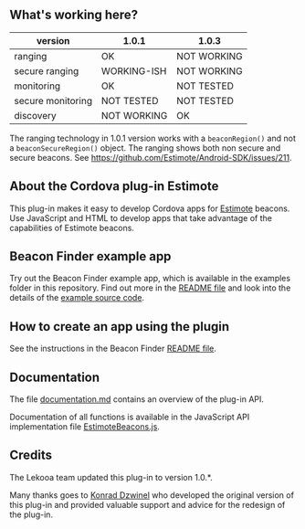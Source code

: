 ## What's working here?

version | 1.0.1 | 1.0.3
-- | - | -
ranging | OK | NOT WORKING
secure ranging | WORKING-ISH | NOT WORKING
monitoring | OK | NOT TESTED
secure monitoring | NOT TESTED | NOT TESTED
discovery | NOT WORKING | OK

The ranging technology in 1.0.1 version works with a `beaconRegion()` and not a `beaconSecureRegion()` object. The ranging shows both non secure and secure beacons.
See https://github.com/Estimote/Android-SDK/issues/211.

## About the Cordova plug-in Estimote

This plug-in makes it easy to develop Cordova apps for [Estimote](https://estimote.com) beacons. Use JavaScript and HTML to develop apps that take advantage of the capabilities of Estimote beacons.

## Beacon Finder example app

Try out the Beacon Finder example app, which is available in the examples folder in this repository. Find out more in the [README file](examples/beacon-finder/README.md) and look into the details of the [example source code](examples/beacon-finder/www/).

## How to create an app using the plugin

See the instructions in the Beacon Finder [README file](examples/beacon-finder/README.md).

## Documentation

The file [documentation.md](documentation.md) contains an overview of the plug-in API.

Documentation of all functions is available in the JavaScript API implementation file [EstimoteBeacons.js](plugin/src/js/EstimoteBeacons.js).

## Credits

The Lekooa team updated this plug-in to version 1.0.*.

Many thanks goes to [Konrad Dzwinel](https://github.com/kdzwinel) who developed the original version of this plug-in and provided valuable support and advice for the redesign of the plug-in.
